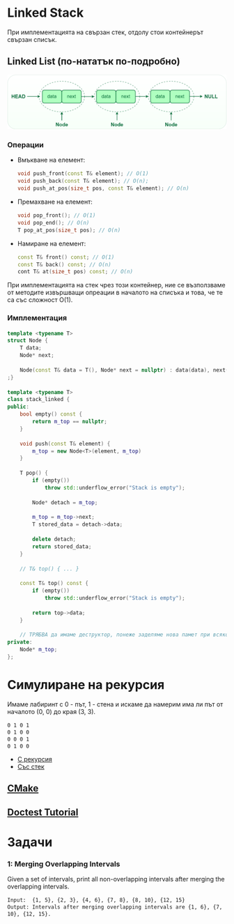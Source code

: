 # Linked Stack

При имплементацията на свързан стек, отдолу стои контейнерът свързан списък.

## Linked List (по-нататък по-подробно)
![Linked List](linked-list.png)

### Операции
- Вмъкване на елемент:  
    ```c++
    void push_front(const T& element); // O(1)
    void push_back(const T& element); // O(n);
    void push_at_pos(size_t pos, const T& element); // O(n)
    ```
- Премахване на елемент:    
    ```c++
    void pop_front(); // O(1)
    void pop_end(); // O(n)
    T pop_at_pos(size_t pos); // O(n)
    ```
- Намиране на елемент:
    ```c++
    const T& front() const; // O(1)
    const T& back() const; // O(n)
    cont T& at(size_t pos) const; // O(n)
    ```

При имплементацията на стек чрез този контейнер, ние се възползваме от методите извършващи опреации в началото на списъка и това, че те са със сложност O(1).

### Имплементация

```c++
template <typename T>
struct Node {
    T data;
    Node* next;

    Node(const T& data = T(), Node* next = nullptr) : data(data), next(next) {};
;}

template <typename T>
class stack_linked {
public:
    bool empty() const {
        return m_top == nullptr;
    }

    void push(const T& element) {
        m_top = new Node<T>(element, m_top)
    }

    T pop() {
        if (empty())
            throw std::underflow_error("Stack is empty");
        
        Node* detach = m_top;

        m_top = m_top->next;
        T stored_data = detach->data;

        delete detach;
        return stored_data;
    } 

    // Т& top() { ... }

    const T& top() const { 
        if (empty())
            throw std::underflow_error("Stack is empty");

        return top->data;
    }

    // ТРЯБВА да имаме деструктор, понеже заделяме нова памет при всяко добавяне
private:
    Node* m_top;
};
```

# Симулиране на рекурсия
Имаме лабиринт с 0 - път, 1 - стена и искаме да намерим има ли път от началото (0, 0) до края (3, 3).
```
0 1 0 1
0 1 0 0
0 0 0 1
0 1 0 0
```
- [С рекурсия](./solutions/maze_recursion.cpp)
- [Със стек](./solutions/maze_stack.cpp)

## [CMake](../misc/cmake.md)

## [Doctest Tutorial](https://github.com/doctest/doctest/blob/master/doc/markdown/tutorial.md)

# Задачи
### 1: Merging Overlapping Intervals
Given a set of intervals, print all non-overlapping intervals after merging the overlapping intervals.

```
Input:  {1, 5}, {2, 3}, {4, 6}, {7, 8}, {8, 10}, {12, 15}
Output: Intervals after merging overlapping intervals are {1, 6}, {7, 10}, {12, 15}. 
```
